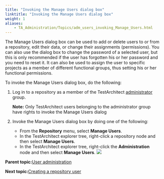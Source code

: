```yaml
--- 
title: "Invoking the Manage Users dialog box"
linktitle: "Invoking the Manage Users dialog box"
weight: 1
aliases: 
    - TA_Administration/Topics/adm_users_invoking_Manage_Users.html
---
```


The Manage Users dialog box can be used to add or delete users to or from a repository, edit their data, or change their assignments \(permissions\). You can also use the dialog box to change the password of a selected user, but this is only recommended if the user has forgotten his or her password and you need to reset it. It can also be used to assign the user to specific projects as a member of different functional groups, thus setting his or her functional permissions.

To invoke the Manage Users dialog box, do the following:

1.  Log in to a repository as a member of the TestArchitect [administrator](User_administration.md) group.

    **Note:** Only TestArchitect users belonging to the administrator group have rights to invoke the Manage Users dialog

2.  Invoke the Manage Users dialog box by doing one of the following:

    -   From the **Repository** menu, select **Manage Users**.
    -   In the TestArchitect explorer tree, right-click a repository node and then select **Manage Users**.
    -   In the TestArchitect explorer tree, right-click the **Administration** node and then select **Manage Users**.
    ![](/images/TA_Administration/Images/Manage_users_dlg.png)


**Parent topic:**[User administration](../../TA_Administration/Topics/User_administration.md)

**Next topic:**[Creating a repository user](../../TA_Administration/Topics/adm_users_creating.md)

